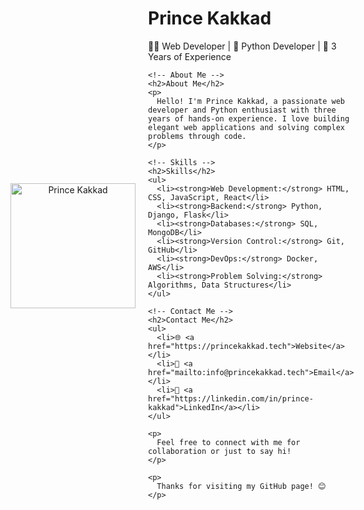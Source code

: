 <!-- GitHub README -->

<!-- Header -->
<div style="display: flex; align-items: center;">
  <!-- Photo -->
  <p align="center">
    <img src="https://princekakkad.tech/images/author-1.jpg" alt="Prince Kakkad" width="200">
  </p>
  <!-- Details -->
  <div style="margin-left: 20px;">
    <!-- Name and Titles -->
    <h1>Prince Kakkad</h1>
    <p>
      👨‍💻 Web Developer | 🐍 Python Developer | 💼 3 Years of Experience
    </p>

    <!-- About Me -->
    <h2>About Me</h2>
    <p>
      Hello! I'm Prince Kakkad, a passionate web developer and Python enthusiast with three years of hands-on experience. I love building elegant web applications and solving complex problems through code.
    </p>

    <!-- Skills -->
    <h2>Skills</h2>
    <ul>
      <li><strong>Web Development:</strong> HTML, CSS, JavaScript, React</li>
      <li><strong>Backend:</strong> Python, Django, Flask</li>
      <li><strong>Databases:</strong> SQL, MongoDB</li>
      <li><strong>Version Control:</strong> Git, GitHub</li>
      <li><strong>DevOps:</strong> Docker, AWS</li>
      <li><strong>Problem Solving:</strong> Algorithms, Data Structures</li>
    </ul>

    <!-- Contact Me -->
    <h2>Contact Me</h2>
    <ul>
      <li>🌐 <a href="https://princekakkad.tech">Website</a></li>
      <li>📧 <a href="mailto:info@princekakkad.tech">Email</a></li>
      <li>💼 <a href="https://linkedin.com/in/prince-kakkad">LinkedIn</a></li>
    </ul>

    <p>
      Feel free to connect with me for collaboration or just to say hi!
    </p>

    <p>
      Thanks for visiting my GitHub page! 😊
    </p>
  </div>
</div>
